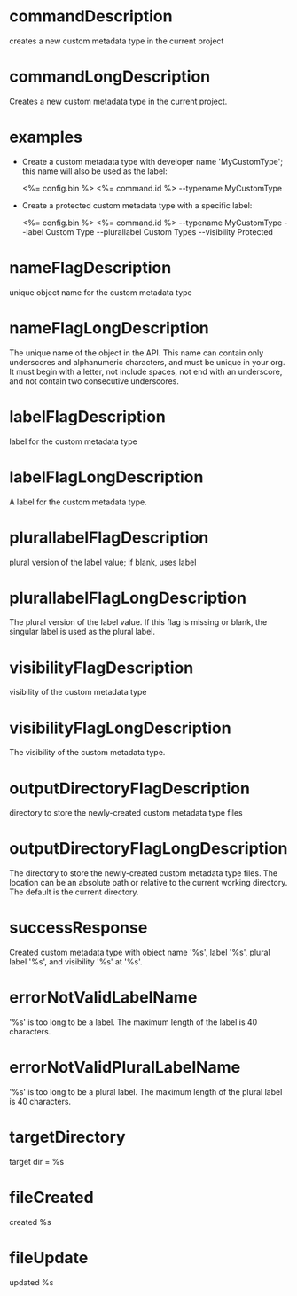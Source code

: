 # commandDescription

creates a new custom metadata type in the current project

# commandLongDescription

Creates a new custom metadata type in the current project.

# examples

- Create a custom metadata type with developer name 'MyCustomType'; this name will also be used as the label:

  <%= config.bin %> <%= command.id %> --typename MyCustomType

- Create a protected custom metadata type with a specific label:

  <%= config.bin %> <%= command.id %> --typename MyCustomType --label Custom Type --plurallabel Custom Types --visibility Protected

# nameFlagDescription

unique object name for the custom metadata type

# nameFlagLongDescription

The unique name of the object in the API. This name can contain only underscores and alphanumeric characters, and must be unique in your org. It must begin with a letter, not include spaces, not end with an underscore, and not contain two consecutive underscores.

# labelFlagDescription

label for the custom metadata type

# labelFlagLongDescription

A label for the custom metadata type.

# plurallabelFlagDescription

plural version of the label value; if blank, uses label

# plurallabelFlagLongDescription

The plural version of the label value. If this flag is missing or blank, the singular label is used as the plural label.

# visibilityFlagDescription

visibility of the custom metadata type

# visibilityFlagLongDescription

The visibility of the custom metadata type.

# outputDirectoryFlagDescription

directory to store the newly-created custom metadata type files

# outputDirectoryFlagLongDescription

The directory to store the newly-created custom metadata type files. The location can be an absolute path or relative to the current working directory. The default is the current directory.

# successResponse

Created custom metadata type with object name '%s', label '%s', plural label '%s', and visibility '%s' at '%s'.

# errorNotValidLabelName

'%s' is too long to be a label. The maximum length of the label is 40 characters.

# errorNotValidPluralLabelName

'%s' is too long to be a plural label. The maximum length of the plural label is 40 characters.

# targetDirectory

target dir = %s

# fileCreated

created %s

# fileUpdate

updated %s
